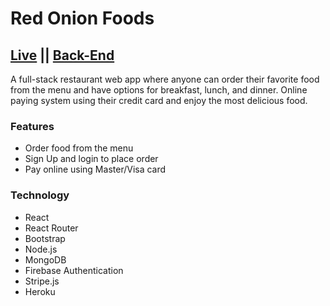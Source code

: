 # Red Onion Foods

## [Live](https://hot-onion-bhnibir-6282f.firebaseapp.com/) || [Back-End](https://mighty-headland-40172.herokuapp.com/)

A full-stack restaurant web app where anyone can order their favorite food from the
menu and have options for breakfast, lunch, and dinner. Online paying system using their credit
card and enjoy the most delicious food.

### Features

- Order food from the menu
- Sign Up and login to place order
- Pay online using Master/Visa card

### Technology

- React
- React Router
- Bootstrap
- Node.js
- MongoDB
- Firebase Authentication
- Stripe.js
- Heroku

